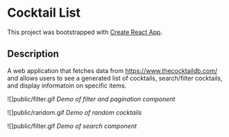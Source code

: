 # Cocktail List

This project was bootstrapped with [Create React App](https://github.com/facebook/create-react-app).

## Description

A web application that fetches data from https://www.thecocktaildb.com/ and allows users to see a generated list of cocktails, search/filter cocktails, and display informatoin on specific items.

![]public/filter.gif
*Demo of filter and pagination component*

![]public/random.gif
*Demo of random cocktails*

![]public/filter.gif
*Demo of search component*
